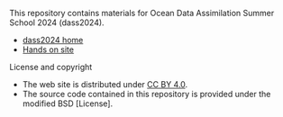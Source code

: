 This repository contains materials for Ocean Data Assimilation Summer School 2024 (dass2024).

- [dass2024 home](http://jmsfmml.or.jp/j/event/summerschool/2024/2024index.html)
- [Hands on site](https://www.dpac.dpri.kyoto-u.ac.jp/enomoto/dass2024/)

License and copyright
- The web site is distributed under [CC BY 4.0](https://creativecommons.org/licenses/by/4.0/).
- The source code contained in this repository is provided under the modified BSD [License].